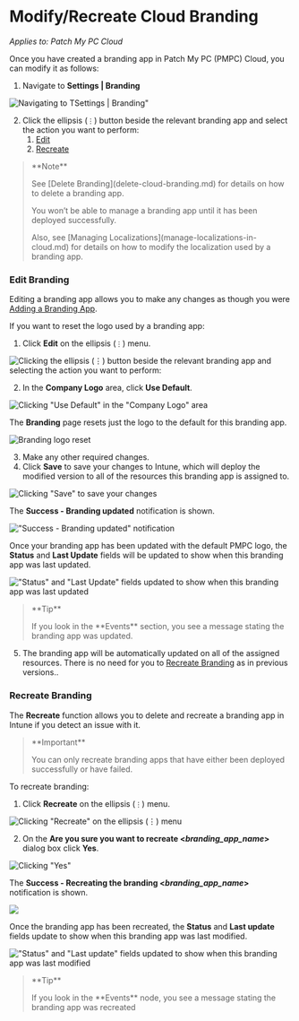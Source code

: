 # Modify/Recreate Cloud Branding

_Applies to: Patch My PC Cloud_

Once you have created a branding app in Patch My PC (PMPC) Cloud, you can modify it as follows:

1. Navigate to **Settings | Branding**

![Navigating  to TSettings | Branding"](../../../_images/image-\(2411\).png)

2. Click the ellipsis (`⋮`) button beside the relevant branding app and select the action you want to perform:
   1. [Edit](modify-recreate-cloud-branding.md#edit-branding)
   2. [Recreate](modify-recreate-cloud-branding.md#recreate-branding)

> \*\*Note\*\*
>
> See \[Delete Branding]\(delete-cloud-branding.md) for details on how to delete a branding app.
>
> You won’t be able to manage a branding app until it has been deployed successfully.
>
> Also, see \[Managing Localizations]\(manage-localizations-in-cloud.md) for details on how to modify the localization used by a branding app.

### Edit Branding

Editing a branding app allows you to make any changes as though you were [Adding a Branding App](add-cloud-branding.md).

If you want to reset the logo used by a branding app:

1. Click **Edit** on the ellipsis (`⋮`) menu.

![Clicking the ellipsis (⋮) button beside the relevant branding app and selecting the action you want to perform:](../../../_images/image-\(2659\).png)

2. In the **Company Logo** area, click **Use Default**.

![Clicking "Use Default" in the "Company Logo" area](../../../_images/image-\(2413\).png)

The **Branding** page resets just the logo to the default for this branding app.

![Branding logo reset](../../../_images/image-\(2414\).png)

3. Make any other required changes.
4. Click **Save** to save your changes to Intune, which will deploy the modified version to all of the resources this branding app is assigned to.

![Clicking "Save" to save your changes](../../../_images/image-\(2415\).png)

The **Success - Branding updated** notification is shown.

!["Success - Branding updated" notification](../../../_images/image-\(2680\).png)

Once your branding app has been updated with the default PMPC logo, the **Status** and **Last Update** fields will be updated to show when this branding app was last updated.

!["Status" and "Last Update" fields updated to show when this branding app was last updated](../../../_images/image-\(2681\).png)

> \*\*Tip\*\*
>
> If you look in the \*\*Events\*\* section, you see a message stating the branding app was updated.

5. The branding app will be automatically updated on all of the assigned resources. There is no need for you to [Recreate Branding](modify-recreate-cloud-branding.md#recreate-branding) as in previous versions..

### Recreate Branding

The **Recreate** function allows you to delete and recreate a branding app in Intune if you detect an issue with it.

> \*\*Important\*\*
>
> You can only recreate branding apps that have either been deployed successfully or have failed.

To recreate branding:

1. Click **Recreate** on the ellipsis (`⋮`) menu.

![Clicking "Recreate" on the ellipsis (⋮) menu](../../../_images/image-\(2682\).png)

2. On the **Are you sure you want to recreate <**_**branding\_app\_name**_**>** dialog box click **Yes**.

![Clicking "Yes"](../../../_images/image-\(2503\).png)

The **Success - Recreating the branding <**_**branding\_app\_name**_**>** notification is shown.

![](../../../_images/image-\(2683\).png)

Once the branding app has been recreated, the **Status** and **Last update** fields update to show when this branding app was last modified.

!["Status" and "Last update" fields updated to show when this branding app was last modified](../../../_images/image-\(2684\).png)

> \*\*Tip\*\*
>
> If you look in the \*\*Events\*\* node, you see a message stating the branding app was recreated
